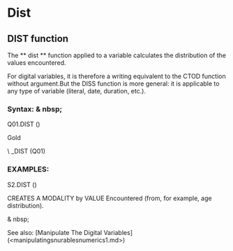 # Dist

## DIST function

The ** dist ** function applied to a variable calculates the distribution of the values ​​encountered.

For digital variables, it is therefore a writing equivalent to the CTOD function without argument.But the DISS function is more general: it is applicable to any type of variable (literal, date, duration, etc.).

### Syntax: & nbsp;

Q01.DIST ()

Gold

\ _DIST (Q01)

### EXAMPLES:

S2.DIST ()

CREATES A MODALITY by VALUE Encountered (from, for example, age distribution).

& nbsp;

See also: [Manipulate The Digital Variables] (<manipulatingsnurablesnumerics1.md>)